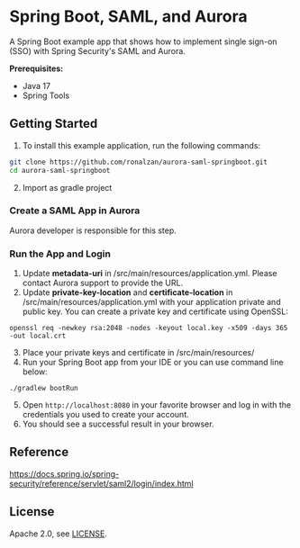# Spring Boot, SAML, and Aurora

A Spring Boot example app that shows how to implement single sign-on (SSO) with Spring Security's SAML and Aurora.

**Prerequisites:** 

- Java 17
- Spring Tools

## Getting Started

1) To install this example application, run the following commands:

```bash
git clone https://github.com/ronalzan/aurora-saml-springboot.git
cd aurora-saml-springboot
```

2) Import as gradle project
   
### Create a SAML App in Aurora

Aurora developer is responsible for this step.

### Run the App and Login

1) Update **metadata-uri** in /src/main/resources/application.yml. Please contact Aurora support to provide the URL.
2) Update **private-key-location** and **certificate-location** in /src/main/resources/application.yml with your application private and public key. You can create a private key and certificate using OpenSSL:
   
```shell
openssl req -newkey rsa:2048 -nodes -keyout local.key -x509 -days 365 -out local.crt
```

3) Place your private keys and certificate in /src/main/resources/
4) Run your Spring Boot app from your IDE or you can use command line below:

```shell
./gradlew bootRun
```

5) Open `http://localhost:8080` in your favorite browser and log in with the credentials you used to create your account.
6) You should see a successful result in your browser.

## Reference

https://docs.spring.io/spring-security/reference/servlet/saml2/login/index.html


## License

Apache 2.0, see [LICENSE](LICENSE).

[blog]: https://developer.okta.com/blog/2022/08/05/spring-boot-saml
